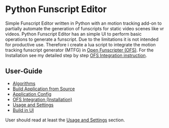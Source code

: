 # Python Funscript Editor

Simple Funscript Editor written in Python with an motion tracking add-on to partially automate the generation of funscripts for static video scenes like vr videos. Python Funscript Editor has an simple UI to perform basic operations to generate a funscript. Due to the limitations it is not intended for productive use. Therefore i create a lua script to integrate the motion tracking funscript generator (MTFG) in [Open Funscripter (OFS)](https://github.com/OpenFunscripter/OFS). For the Installation see my detailed step by step [OFS Integration instruction](user-guide/ofs-integration.md).

## User-Guide

- [Algorithms](user-guide/algorithms.md)
- [Build Application from Source](user-guide/build.md)
- [Application Config](user-guide/config.md)
- [OFS Integration (Installation)](user-guide/ofs-integration.md)
- [Usage and Settings](user-guide/usage.md)
- [Build in UI](user-guide/ui.md)

User should read at least the [Usage and Settings](user-guide/usage.md) section.
